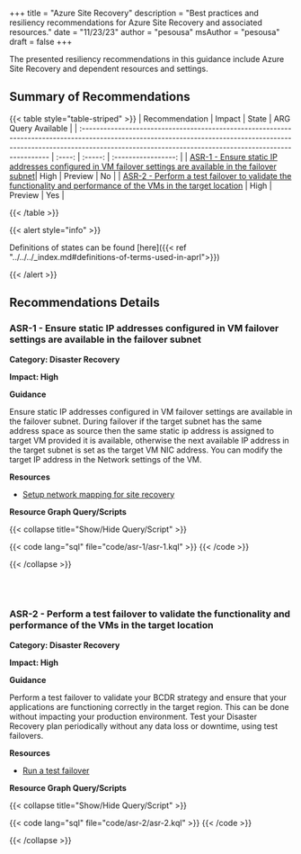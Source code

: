 +++
title = "Azure Site Recovery"
description = "Best practices and resiliency recommendations for Azure Site Recovery and associated resources."
date = "11/23/23"
author = "pesousa"
msAuthor = "pesousa"
draft = false
+++

The presented resiliency recommendations in this guidance include Azure Site Recovery and dependent resources and settings.

## Summary of Recommendations

{{< table style="table-striped" >}}
| Recommendation                                                                                                                                                                                                                     | Impact |  State  | ARG Query Available |
| :--------------------------------------------------------------------------------------------------------------------------------------------------------------------------------------------------------------------------------- | :----: | :-----: | :-----------------: |
| [ASR-1 - Ensure static IP addresses configured in VM failover settings are available in the failover subnet](#asr-1---ensure-static-ip-addresses-configured-in-vm-failover-settings-are-available-in-the-failover-subnet)|  High  | Preview |         No         |
| [ASR-2 - Perform a test failover to validate the functionality and performance of the VMs in the target location](#asr-2---perform-a-test-failover-to-validate-the-functionality-and-performance-of-the-vms-in-the-target-location) | High  | Preview |         Yes         |

{{< /table >}}

{{< alert style="info" >}}

Definitions of states can be found [here]({{< ref "../../../_index.md#definitions-of-terms-used-in-aprl">}})

{{< /alert >}}

## Recommendations Details

### ASR-1 - Ensure static IP addresses configured in VM failover settings are available in the failover subnet

**Category: Disaster Recovery**

**Impact: High**

**Guidance**

Ensure static IP addresses configured in VM failover settings are available in the failover subnet. During failover if the target subnet has the same address space as source then the same static ip address is assigned to target VM provided it is available, otherwise the next available IP address in the target subnet is set as the target VM NIC address. You can modify the target IP address in the Network settings of the VM.

**Resources**

- [Setup network mapping for site recovery](https://learn.microsoft.com/en-us/azure/site-recovery/azure-to-azure-network-mapping#set-up-ip-addressing-for-target-vms)

**Resource Graph Query/Scripts**

{{< collapse title="Show/Hide Query/Script" >}}

{{< code lang="sql" file="code/asr-1/asr-1.kql" >}} {{< /code >}}

{{< /collapse >}}

<br><br>

### ASR-2 - Perform a test failover to validate the functionality and performance of the VMs in the target location

**Category: Disaster Recovery**

**Impact: High**

**Guidance**

Perform a test failover to validate your BCDR strategy and ensure that your applications are functioning correctly in the target region. This can be done without impacting your production environment.
Test your Disaster Recovery plan periodically without any data loss or downtime, using test failovers.

**Resources**

- [Run a test failover](https://learn.microsoft.com/en-us/azure/site-recovery/azure-to-azure-tutorial-dr-drill#run-a-test-failover)

**Resource Graph Query/Scripts**

{{< collapse title="Show/Hide Query/Script" >}}

{{< code lang="sql" file="code/asr-2/asr-2.kql" >}} {{< /code >}}

{{< /collapse >}}

<br><br>
